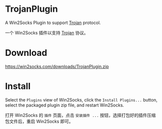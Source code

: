 # TrojanPlugin
A Win2Socks Plugin to support [Trojan](https://trojan-gfw.github.io/trojan/) protocol.

一个 Win2Socks 插件以支持 [Trojan](https://trojan-gfw.github.io/trojan/) 协议。

# Download
https://win2socks.com/downloads/TrojanPlugin.zip

# Install
Select the `Plugins` view of Win2Socks, click the `Install Plugins...` button, select the packaged plugin zip file, and restart Win2Socks.

打开 Win2Socks 的 `插件` 页面，点击 `安装插件 ...` 按钮，选择打包好的插件压缩包文件后，重启 Win2Socks 即可。
